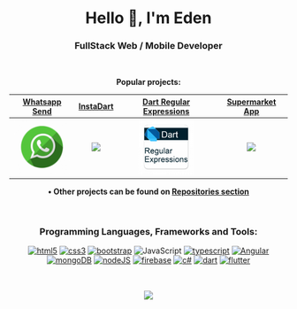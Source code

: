 <h1 align="center">Hello 👋, I'm Eden</h1>

<h3 align="center">FullStack Web / Mobile Developer</h3>

<br>

<p align="center">
        <strong>Popular projects:</strong>
</p>

<table align="center">
        <thead>
                <tr>
                        <th align="center">
                        <a href="https://github.com/Edenik/Flutter_Send_Whatsapp_App">Whatsapp Send
                                </a></th>
                        <th align="center"><a
                                        href="https://github.com/Edenik/InstaDart-Flutter-Instagram-Clone">InstaDart</a>
                        </th>
                        <th align="center"><a href="https://github.com/Edenik/Dart_Regular_Expressions">Dart Regular
                                        Expressions</a></th>
                        <th align="center"><a href="https://github.com/Edenik/Supermarket-Angular-App">Supermarket
                                        App</a></th>
                </tr>
        </thead>
        <tbody>
                <tr>
                        <td align="center">
                                <a href="https://github.com/Edenik/Flutter_Send_Whatsapp_App">
                                        <img src="https://github.com/Edenik/Flutter_Send_Whatsapp_App/raw/main/android/app/src/main/res/mipmap-xhdpi/ic_launcher_foreground.png?raw=true"
                                                width="100" style="max-width:100%;">
                                </a>
                        </td>
                        <td align="center">
                                <a href="https://github.com/Edenik/InstaDart-Flutter-Instagram-Clone">
                                        <img width="100"
                                                src="https://github.com/Edenik/Flutter-Instagram-Clone/raw/main/media/InstaDartLogo.png?raw=true"
                                                style="max-width:100%;">
                                </a>
                        </td>
                        <td align="center">
                                <a href="https://github.com/Edenik/Dart_Regular_Expressions">
                                        <img width="100"
                                                src="https://github.com/Edenik/Dart_Regular_Expressions/blob/main/android/app/src/main/res/mipmap-xxxhdpi/ic_launcher.png?raw=true"
                                                style="max-width:100%;">
                                </a>
                        </td>
                        <td align="center">
                                <a href="https://github.com/Edenik/Supermarket-Angular-App">
                                        <img width="100"
                                                src="https://supermarketil.web.app/assets/images/fruits.svg"
                                                style="max-width:100%;">
                                </a>
                        </td>
                </tr>
        </tbody>
</table>

<p align="center">
        <strong>• Other projects can be found on <a href="https://github.com/Edenik?tab=repositories"> Repositories
                        section
                </a></strong>
</p>

<br>

<h3 align="center">Programming Languages, Frameworks and Tools:</h3>

<p align="center">
        <a href="https://www.w3.org/html/" target="_blank"> <img src="https://cdn.worldvectorlogo.com/logos/html5.svg"
                        alt="html5" width="40" height="40" /></a>
        <a href="https://www.w3schools.com/css/" target="_blank"> <img
                        src="https://cdn.worldvectorlogo.com/logos/css-5.svg" alt="css3" width="40" height="40" /></a>
        <a href="https://getbootstrap.com/" target="_blank"> <img
                        src="https://cdn.worldvectorlogo.com/logos/bootstrap-4.svg" alt="bootstrap" width="40"
                        height="40" /></a>
        <img src="https://cdn.worldvectorlogo.com/logos/javascript-4.svg" alt="JavaScript" width="40" height="40" />
        <a href="https://www.typescriptlang.org/" target="_blank"> <img
                        src="https://cdn.worldvectorlogo.com/logos/typescript.svg" alt="typescript" width="40"
                        height="40" /></a>
        <a href="https://angular.io/" target="_blank"> <img
                        src="https://cdn.worldvectorlogo.com/logos/angular-icon-1.svg" alt="Angular" width="30"
                        height="40" /></a>
        <a href="https://docs.mongodb.com/" target="_blank"> <img
                        src="https://cdn.worldvectorlogo.com/logos/mongodb.svg" alt="mongoDB" width="60"
                        height="40" /></a>
        <a href="https://nodejs.org/" target="_blank"> <img src="https://cdn.worldvectorlogo.com/logos/nodejs-1.svg"
                        alt="nodeJS" width="40" height="40" /></a>
        <a href="https://firebase.google.com/" target="_blank"> <img
                        src="https://www.vectorlogo.zone/logos/firebase/firebase-icon.svg" alt="firebase" width="40"
                        height="40" /></a>
        <a href="https://docs.microsoft.com/en-us/dotnet/csharp/" target="_blank"> <img
                        src="https://cdn.worldvectorlogo.com/logos/c--4.svg" alt="c#" width="40" height="40" /></a>
        <a href="https://dartlang.org/" target="_blank"> <img src="https://cdn.worldvectorlogo.com/logos/dart.svg"
                        alt="dart" width="40" height="40" /></a>
        <a href="https://flutter.dev/" target="_blank"> <img
                        src="https://cdn.worldvectorlogo.com/logos/flutter-logo.svg" alt="flutter" width="40"
                        height="40" /></a>
</p>

<br>
<p align="center">
  <img align="center" src="https://github-readme-stats.vercel.app/api/top-langs/?username=Edenik&layout=compact"/>
</p>
